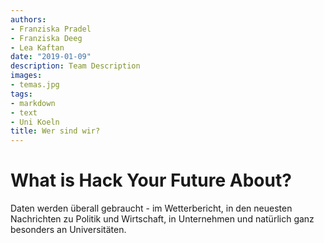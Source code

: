 ```yaml
---
authors: 
- Franziska Pradel
- Franziska Deeg
- Lea Kaftan
date: "2019-01-09"
description: Team Description
images:
- temas.jpg
tags:
- markdown
- text
- Uni Koeln
title: Wer sind wir?
---
```




# What is Hack Your Future About?

Daten werden überall gebraucht - im Wetterbericht, in den neuesten Nachrichten zu Politik und Wirtschaft, in Unternehmen und natürlich ganz besonders an Universitäten. 
<!--more-->

